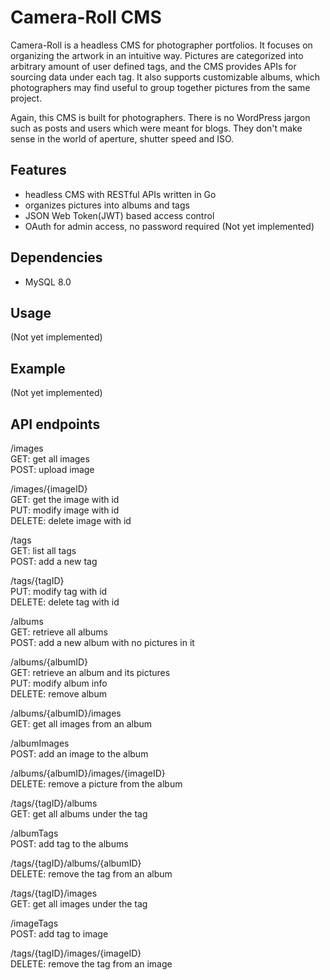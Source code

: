 
# Camera-Roll CMS

Camera-Roll is a headless CMS for photographer portfolios.
It focuses on organizing the artwork in an intuitive way. 
Pictures are categorized into arbitrary amount of user defined tags, 
and the CMS provides APIs for sourcing data under each tag. 
It also supports customizable albums, 
which photographers may find useful to group together pictures from the same project.

Again, this CMS is built for photographers.
There is no WordPress jargon such as posts and users which were meant for blogs.
They don't make sense in the world of aperture, shutter speed and ISO.

## Features

- headless CMS with RESTful APIs written in Go
- organizes pictures into albums and tags
- JSON Web Token(JWT) based access control
- OAuth for admin access, no password required (Not yet implemented)

## Dependencies

- MySQL 8.0

## Usage

(Not yet implemented)

## Example

(Not yet implemented)

## API endpoints

/images  
GET: get all images  
POST: upload image  

/images/{imageID}  
GET: get the image with id  
PUT: modify image with id  
DELETE: delete image with id  

/tags  
GET: list all tags  
POST: add a new tag  

/tags/{tagID}  
PUT: modify tag with id  
DELETE: delete tag with id  

/albums  
GET: retrieve all albums  
POST: add a new album with no pictures in it  

/albums/{albumID}  
GET: retrieve an album and its pictures  
PUT: modify album info  
DELETE: remove album  

/albums/{albumID}/images  
GET: get all images from an album  

/albumImages  
POST: add an image to the album  

/albums/{albumID}/images/{imageID}  
DELETE: remove a picture from the album  

/tags/{tagID}/albums  
GET: get all albums under the tag  

/albumTags  
POST: add tag to the albums  

/tags/{tagID}/albums/{albumID}  
DELETE: remove the tag from an album  

/tags/{tagID}/images  
GET: get all images under the tag  

/imageTags  
POST: add tag to image  

/tags/{tagID}/images/{imageID}  
DELETE: remove the tag from an image  
